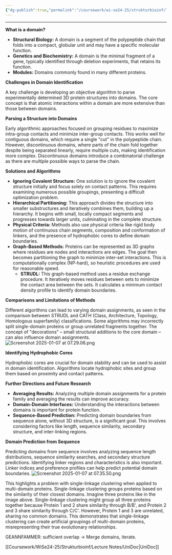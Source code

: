 ```yaml
---
{"dg-publish":true,"permalink":"/coursework/wi-se24-25/strukturbioinf/lecture-notes/l7-id-s-domains/","noteIcon":""}
---
```


---


**What is a domain?**

* **Structural Biology:** A domain is a segment of the polypeptide chain that folds into a compact, globular unit and may have a specific molecular function.
* **Genetics and Biochemistry:** A domain is the minimal fragment of a gene, typically identified through deletion experiments, that retains its function.
* **Modules:** Domains commonly found in many different proteins.


**Challenges in Domain Identification**

A key challenge is developing an objective algorithm to parse experimentally determined 3D protein structures into domains.  The core concept is that atomic interactions within a domain are more extensive than those between domains.

**Parsing a Structure into Domains**

Early algorithmic approaches focused on grouping residues to maximize intra-group contacts and minimize inter-group contacts.  This works well for contiguous domains, which require a single "cut" in the polypeptide chain. However, discontinuous domains, where parts of the chain fold together despite being separated linearly, require multiple cuts, making identification more complex. Discontinuous domains introduce a combinatorial challenge as there are multiple possible ways to parse the chain.

**Solutions and Algorithms**

* **Ignoring Covalent Structure:**  One solution is to ignore the covalent structure initially and focus solely on contact patterns. This requires examining numerous possible groupings, presenting a difficult optimization problem.
* **Hierarchical Partitioning:** This approach divides the structure into smaller substructures and iteratively combines them, building up a hierarchy. It begins with small, locally compact segments and progresses towards larger units, culminating in the complete structure.
* **Physical Criteria:** Methods also use physical criteria like rigid body motion of continuous chain segments, composition and conformation of linkers, and the presence of hydrophobic cores to define domain boundaries.
* **Graph-Based Methods:** Proteins can be represented as 3D graphs where residues are nodes and interactions are edges. The goal then becomes partitioning the graph to minimize inter-set interactions. This is computationally complex (NP-hard), so heuristic procedures are used for reasonable speed.
    * **STRUDL:** This graph-based method uses a residue exchange procedure. It iteratively moves residues between sets to minimize the contact area between the sets. It calculates a minimum contact density profile to identify domain boundaries.

**Comparisons and Limitations of Methods**

Different algorithms can lead to varying domain assignments, as seen in the comparison between STRUDL and CATH (Class, Architecture, Topology, Homologous superfamily) classifications. Some algorithms may incorrectly split single-domain proteins or group unrelated fragments together. The concept of "decorations" – small structural additions to the core domain – can also influence domain assignments.
![Screenshot 2025-01-07 at 07.29.06.png](/img/user/Attachments/Screenshot%202025-01-07%20at%2007.29.06.png)



**Identifying Hydrophobic Cores**

Hydrophobic cores are crucial for domain stability and can be used to assist in domain identification.  Algorithms locate hydrophobic sites and group them based on proximity and contact patterns.

**Further Directions and Future Research**

* **Averaging Results:** Analyzing multiple domain assignments for a protein family and averaging the results can improve accuracy.
* **Domain-Domain Interfaces:** Understanding the interactions between domains is important for protein function.
* **Sequence-Based Prediction:** Predicting domain boundaries from sequence alone, without 3D structure, is a significant goal.  This involves considering factors like length, sequence similarity, secondary structure, and inter-linking regions.

**Domain Prediction from Sequence**

Predicting domains from sequence involves analyzing sequence length distributions, sequence similarity searches, and secondary structure predictions. Identifying linker regions and characteristics is also important. Linker indices and preference profiles can help predict potential domain boundaries.
![Screenshot 2025-01-07 at 07.35.50.png](/img/user/Attachments/Screenshot%202025-01-07%20at%2007.35.50.png)

This  highlights a problem with single-linkage clustering when applied to multi-domain proteins. Single-linkage clustering groups proteins based on the similarity of their closest domains. Imagine three proteins like in the image above. 
Single-linkage clustering might group all three proteins together because Protein 1 and 2 share similarity through B/B', and Protein 2 and 3 share similarity through C/C'. However, Protein 1 and 3 are unrelated, sharing no common domains. This demonstrates that single-linkage clustering can create artificial groupings of multi-domain proteins, misrepresenting their true evolutionary relationships.

GEANNFAMMER: sufficient overlap -> Merge domains, iterate. 

[[Coursework/WiSe24-25/Strukturbioinf/Lecture Notes/UniDoc\|UniDoc]]


